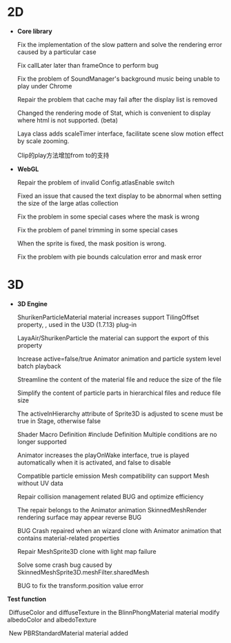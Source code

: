 # 2D

- **Core library**

  Fix the implementation of the slow pattern and solve the rendering error caused by a particular case

  Fix callLater later than frameOnce to perform bug

  Fix the problem of SoundManager's background music being unable to play under Chrome

  Repair the problem that cache may fail after the display list is removed

  Changed the rendering mode of Stat, which is convenient to display where html is not supported. (beta)

  Laya class adds scaleTimer interface, facilitate scene slow motion effect by scale zooming.

  Clip的play方法增加from to的支持


- **WebGL**

  Repair the problem of invalid Config.atlasEnable switch

  Fixed an issue that caused the text display to be abnormal when setting the size of the large atlas collection

  Fix the problem in some special cases where the mask is wrong

  Fix the problem of panel trimming in some special cases

  When the sprite is fixed, the mask position is wrong.

  Fix the problem with pie bounds calculation error and mask error

# 3D

- **3D Engine**

  ShurikenParticleMaterial material increases support TilingOffset property, , used in the U3D (1.7.13) plug-in

  LayaAir/ShurikenParticle the material can support the export of this property

  Increase  active=false/true Animator animation and particle system level batch playback

  Streamline the content of the material file and reduce the size of the file

  Simplify the content of particle parts in hierarchical files and reduce file size

  The activeInHierarchy attribute of Sprite3D is adjusted to scene must be true in Stage, otherwise false

  Shader Macro Definition #include Definition Multiple conditions are no longer supported

  Animator increases the playOnWake interface, true is played automatically when it is activated, and false to disable

  Compatible particle emission Mesh compatibility can support Mesh without UV data

  Repair collision management related BUG and optimize efficiency

  The repair belongs to the Animator animation SkinnedMeshRender rendering surface may appear reverse BUG

  BUG Crash repaired when an wizard clone with Animator animation that contains material-related properties

  Repair MeshSprite3D clone with light map failure

  Solve some crash bug caused by SkinnedMeshSprite3D.meshFilter.sharedMesh

  BUG to fix the transform.position value error

**Test function**

​	DiffuseColor and diffuseTexture in the BlinnPhongMaterial material modify albedoColor and albedoTexture

​	New PBRStandardMaterial material added
